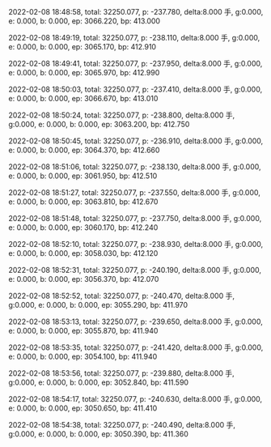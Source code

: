 2022-02-08 18:48:58, total: 32250.077, p: -237.780, delta:8.000 手, g:0.000, e: 0.000, b: 0.000, ep: 3066.220, bp: 413.000

2022-02-08 18:49:19, total: 32250.077, p: -238.110, delta:8.000 手, g:0.000, e: 0.000, b: 0.000, ep: 3065.170, bp: 412.910

2022-02-08 18:49:41, total: 32250.077, p: -237.950, delta:8.000 手, g:0.000, e: 0.000, b: 0.000, ep: 3065.970, bp: 412.990

2022-02-08 18:50:03, total: 32250.077, p: -237.410, delta:8.000 手, g:0.000, e: 0.000, b: 0.000, ep: 3066.670, bp: 413.010

2022-02-08 18:50:24, total: 32250.077, p: -238.800, delta:8.000 手, g:0.000, e: 0.000, b: 0.000, ep: 3063.200, bp: 412.750

2022-02-08 18:50:45, total: 32250.077, p: -236.910, delta:8.000 手, g:0.000, e: 0.000, b: 0.000, ep: 3064.370, bp: 412.660

2022-02-08 18:51:06, total: 32250.077, p: -238.130, delta:8.000 手, g:0.000, e: 0.000, b: 0.000, ep: 3061.950, bp: 412.510

2022-02-08 18:51:27, total: 32250.077, p: -237.550, delta:8.000 手, g:0.000, e: 0.000, b: 0.000, ep: 3063.810, bp: 412.670

2022-02-08 18:51:48, total: 32250.077, p: -237.750, delta:8.000 手, g:0.000, e: 0.000, b: 0.000, ep: 3060.170, bp: 412.240

2022-02-08 18:52:10, total: 32250.077, p: -238.930, delta:8.000 手, g:0.000, e: 0.000, b: 0.000, ep: 3058.030, bp: 412.120

2022-02-08 18:52:31, total: 32250.077, p: -240.190, delta:8.000 手, g:0.000, e: 0.000, b: 0.000, ep: 3056.370, bp: 412.070

2022-02-08 18:52:52, total: 32250.077, p: -240.470, delta:8.000 手, g:0.000, e: 0.000, b: 0.000, ep: 3055.290, bp: 411.970

2022-02-08 18:53:13, total: 32250.077, p: -239.650, delta:8.000 手, g:0.000, e: 0.000, b: 0.000, ep: 3055.870, bp: 411.940

2022-02-08 18:53:35, total: 32250.077, p: -241.420, delta:8.000 手, g:0.000, e: 0.000, b: 0.000, ep: 3054.100, bp: 411.940

2022-02-08 18:53:56, total: 32250.077, p: -239.880, delta:8.000 手, g:0.000, e: 0.000, b: 0.000, ep: 3052.840, bp: 411.590

2022-02-08 18:54:17, total: 32250.077, p: -240.630, delta:8.000 手, g:0.000, e: 0.000, b: 0.000, ep: 3050.650, bp: 411.410

2022-02-08 18:54:38, total: 32250.077, p: -240.490, delta:8.000 手, g:0.000, e: 0.000, b: 0.000, ep: 3050.390, bp: 411.360